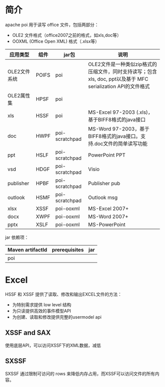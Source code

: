 

# 简介
apache poi 用于读写 office 文件，包括两部分：
- OLE2 文件格式（office2007之前的格式，如xls,doc等）
- OOXML (Office Open XML) 格式（.xlsx等）


|应用类型|组件|jar包|说明|
|---|---|---|---|
|OLE2文件系统|POIFS|poi|OLE2文件是一种类似zip格式的压缩文件，同时支持读写；包含 xls, doc, ppt以及基于 MFC serialization API的文件格式|
|OLE2属性集|HPSF|poi||
|xls|HSSF|poi|MS-Excel 97-2003 (.xls)，基于BIFF8格式的java接口|
|doc|HWPF|poi-scratchpad|MS-Word 97-2003，基于BIFF8格式的java接口。支持.doc文件的简单读写功能|
|ppt|HSLF|poi-scratchpad|PowerPoint PPT|
|vsd|HDGF|poi-scratchpad|Visio|
|publisher|HPBF|poi-scratchpad|Publisher pub|
|outlook|HSMF|poi-scratchpad|Outlook msg|
|xlsx|XSSF|poi-ooxml|MS-Excel 2007+|
|docx|XWPF|poi-ooxml|MS-Word 2007+|
|pptx|XSLF|poi-ooxml|MS-PowerPoint|

jar 依赖项：

|Maven artifactId|prerequisites|jar|
|---|---|---|
|poi|


# Excel
HSSF 和 XSSF 提供了读取、修改和输出EXCEL文件的方法：
- 为特别需求提供 low level 结构
- 为只读提供高效的事件模型API
- 为创建、读取和修改提供完整的usermodel api


## XSSF and SAX
使用底层API，可以访问XSSF下的XML数据，减低

## SXSSF
SXSSF 通过限制可访问的 rows 来降低内存占用，而XSSF可以访问文件的所有内容。

